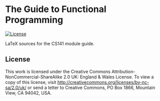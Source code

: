 # The Guide to Functional Programming

[![License](https://i.creativecommons.org/l/by-nc-sa/2.0/uk/80x15.png)](http://creativecommons.org/licenses/by-nc-sa/2.0/uk/)

LaTeX sources for the CS141 module guide.

## License

This work is licensed under the Creative Commons Attribution-NonCommercial-ShareAlike 2.0 UK: England & Wales License. To view a copy of this license, visit http://creativecommons.org/licenses/by-nc-sa/2.0/uk/ or send a letter to Creative Commons, PO Box 1866, Mountain View, CA 94042, USA.
